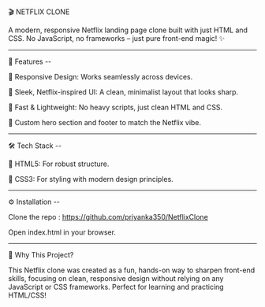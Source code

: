 🎬 NETFLIX CLONE


A modern, responsive Netflix landing page clone built with just HTML and CSS. No JavaScript, no frameworks – just pure front-end magic! ✨

-----------------------------------------------------------------------------------------------------------------------------
🌟 Features --

📱 Responsive Design: Works seamlessly across devices.

🎨 Sleek, Netflix-inspired UI: A clean, minimalist layout that looks sharp.

🚀 Fast & Lightweight: No heavy scripts, just clean HTML and CSS.

🌈 Custom hero section and footer to match the Netflix vibe.

-----------------------------------------------------------------------------------------------------------------------------
🛠️ Tech Stack --

🧱 HTML5: For robust structure.

🎨 CSS3: For styling with modern design principles.

-----------------------------------------------------------------------------------------------------------------------------
⚙️ Installation --

Clone the repo :
https://github.com/priyanka350/NetflixClone

Open index.html in your browser.

-----------------------------------------------------------------------------------------------------------------------------
🤔 Why This Project?

This Netflix clone was created as a fun, hands-on way to sharpen front-end skills, focusing on clean, responsive design without relying on any JavaScript or CSS frameworks. Perfect for learning and practicing HTML/CSS!
